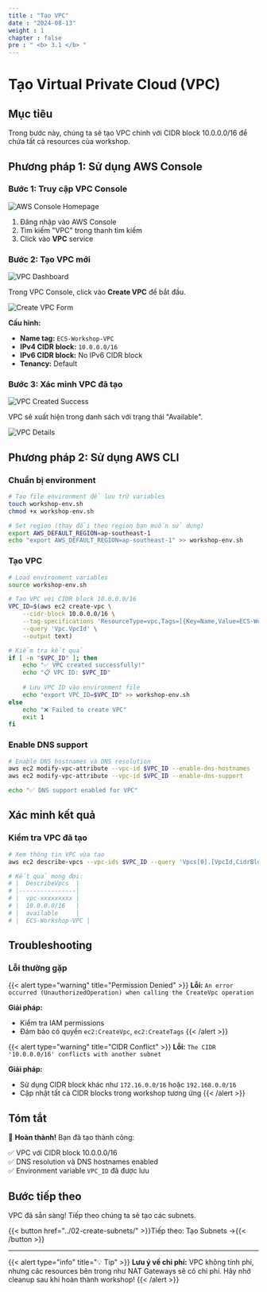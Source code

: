 ```yaml
---
title : "Tạo VPC"
date : "2024-08-13"
weight : 1
chapter : false
pre : " <b> 3.1 </b> "
---
```


# Tạo Virtual Private Cloud (VPC)

## Mục tiêu

Trong bước này, chúng ta sẽ tạo VPC chính với CIDR block 10.0.0.0/16 để chứa tất cả resources của workshop.

## Phương pháp 1: Sử dụng AWS Console

### Bước 1: Truy cập VPC Console

![AWS Console Homepage](images/3-cluster-setup/01-vpc/01-aws-console-homepage.png)

1. Đăng nhập vào AWS Console
2. Tìm kiếm "VPC" trong thanh tìm kiếm
3. Click vào **VPC** service

### Bước 2: Tạo VPC mới

![VPC Dashboard](images/3-cluster-setup/01-vpc/02-vpc-dashboard.png)

Trong VPC Console, click vào **Create VPC** để bắt đầu.

![Create VPC Form](images/3-cluster-setup/01-vpc/03-create-vpc-form.png)

**Cấu hình:**
- **Name tag:** `ECS-Workshop-VPC`
- **IPv4 CIDR block:** `10.0.0.0/16`
- **IPv6 CIDR block:** No IPv6 CIDR block
- **Tenancy:** Default

### Bước 3: Xác minh VPC đã tạo

![VPC Created Success](images/3-cluster-setup/01-vpc/04-vpc-created-success.png)

VPC sẽ xuất hiện trong danh sách với trạng thái "Available".

![VPC Details](images/3-cluster-setup/01-vpc/05-vpc-details-page.png)

## Phương pháp 2: Sử dụng AWS CLI

### Chuẩn bị environment

```bash
# Tạo file environment để lưu trữ variables
touch workshop-env.sh
chmod +x workshop-env.sh

# Set region (thay đổi theo region bạn muốn sử dụng)
export AWS_DEFAULT_REGION=ap-southeast-1
echo "export AWS_DEFAULT_REGION=ap-southeast-1" >> workshop-env.sh
```

### Tạo VPC

```bash
# Load environment variables
source workshop-env.sh

# Tạo VPC với CIDR block 10.0.0.0/16
VPC_ID=$(aws ec2 create-vpc \
    --cidr-block 10.0.0.0/16 \
    --tag-specifications 'ResourceType=vpc,Tags=[{Key=Name,Value=ECS-Workshop-VPC},{Key=Project,Value=ECS-Workshop}]' \
    --query 'Vpc.VpcId' \
    --output text)

# Kiểm tra kết quả
if [ -n "$VPC_ID" ]; then
    echo "✅ VPC created successfully!"
    echo "📋 VPC ID: $VPC_ID"
    
    # Lưu VPC ID vào environment file
    echo "export VPC_ID=$VPC_ID" >> workshop-env.sh
else
    echo "❌ Failed to create VPC"
    exit 1
fi
```

### Enable DNS support

```bash
# Enable DNS hostnames và DNS resolution
aws ec2 modify-vpc-attribute --vpc-id $VPC_ID --enable-dns-hostnames
aws ec2 modify-vpc-attribute --vpc-id $VPC_ID --enable-dns-support

echo "✅ DNS support enabled for VPC"
```

## Xác minh kết quả

### Kiểm tra VPC đã tạo

```bash
# Xem thông tin VPC vừa tạo
aws ec2 describe-vpcs --vpc-ids $VPC_ID --query 'Vpcs[0].[VpcId,CidrBlock,State,Tags[?Key==`Name`].Value|[0]]' --output table

# Kết quả mong đợi:
# |  DescribeVpcs  |
# |----------------|
# |  vpc-xxxxxxxxx |
# |  10.0.0.0/16   |
# |  available     |
# |  ECS-Workshop-VPC |
```

## Troubleshooting

### Lỗi thường gặp

{{< alert type="warning" title="Permission Denied" >}}
**Lỗi:** `An error occurred (UnauthorizedOperation) when calling the CreateVpc operation`

**Giải pháp:**
- Kiểm tra IAM permissions
- Đảm bảo có quyền `ec2:CreateVpc`, `ec2:CreateTags`
{{< /alert >}}

{{< alert type="warning" title="CIDR Conflict" >}}
**Lỗi:** `The CIDR '10.0.0.0/16' conflicts with another subnet`

**Giải pháp:**
- Sử dụng CIDR block khác như `172.16.0.0/16` hoặc `192.168.0.0/16`
- Cập nhật tất cả CIDR blocks trong workshop tương ứng
{{< /alert >}}

## Tóm tắt

🎉 **Hoàn thành!** Bạn đã tạo thành công:

✅ VPC với CIDR block 10.0.0.0/16  
✅ DNS resolution và DNS hostnames enabled  
✅ Environment variable `VPC_ID` đã được lưu  

## Bước tiếp theo

VPC đã sẵn sàng! Tiếp theo chúng ta sẽ tạo các subnets.

{{< button href="../02-create-subnets/" >}}Tiếp theo: Tạo Subnets →{{< /button >}}

---

{{< alert type="info" title="💡 Tip" >}}
**Lưu ý về chi phí:** VPC không tính phí, nhưng các resources bên trong như NAT Gateways sẽ có chi phí. Hãy nhớ cleanup sau khi hoàn thành workshop!
{{< /alert >}}
